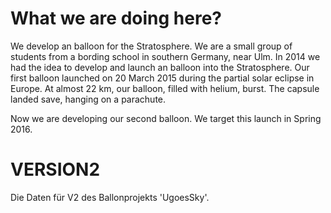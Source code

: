 # What we are doing here?
We develop an balloon for the Stratosphere. We are a small group of students from a bording school in southern Germany, near Ulm. In 2014 we had the idea to develop and launch an balloon into the Stratosphere. Our first balloon launched on 20 March 2015 during the partial solar eclipse in Europe. At almost 22 km, our balloon, filled with helium, burst. The capsule landed save, hanging on a parachute.


Now we are developing our second balloon. We target this launch in Spring  2016.
# VERSION2
Die Daten für V2 des Ballonprojekts 'UgoesSky'.
